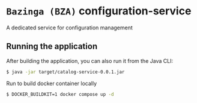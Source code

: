# `Bazinga (BZA)` configuration-service
A dedicated service for configuration management

## Running the application

After building the application, you can also run it from the Java CLI:

```bash
$ java -jar target/catalog-service-0.0.1.jar
```

Run to build docker container locally

```bash
$ DOCKER_BUILDKIT=1 docker compose up -d
```

